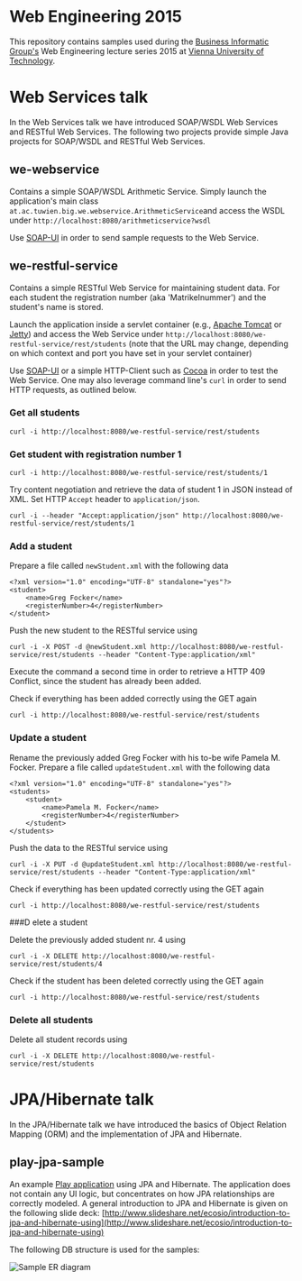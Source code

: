 # Web Engineering 2015

This repository contains samples used during the [Business Informatic Group's](http://www.big.tuwien.ac.at) Web Engineering lecture series 2015 at [Vienna University of Technology](http://www.tuwien.ac.at).

# Web Services talk

In the Web Services talk we have introduced SOAP/WSDL Web Services and RESTful Web Services. The following two projects provide simple Java projects for SOAP/WSDL and RESTful Web Services.

## we-webservice

Contains a simple SOAP/WSDL Arithmetic Service. Simply launch the application's main class `at.ac.tuwien.big.we.webservice.ArithmeticService`and access the WSDL under `http://localhost:8080/arithmeticservice?wsdl`

Use [SOAP-UI](http://www.soapui.org) in order to send sample requests to the Web Service.

## we-restful-service

Contains a simple RESTful Web Service for maintaining student data. For each student the registration number (aka 'Matrikelnummer') and the student's name is stored.

Launch the application inside a servlet container (e.g., [Apache Tomcat](http://tomcat.apache.org) or [Jetty](http://eclipse.org/jetty/)) and access the Web Service under `http://localhost:8080/we-restful-service/rest/students` (note that the URL may change, depending on which context and port you have set in your servlet container)

Use [SOAP-UI](http://www.soapui.org) or a simple HTTP-Client such as [Cocoa](https://github.com/mmattozzi/cocoa-rest-client) in order to test the Web Service. One may also leverage command line's `curl` in order to send HTTP requests, as outlined below.

### Get all students

`curl -i http://localhost:8080/we-restful-service/rest/students`

### Get student with registration number 1

`curl -i http://localhost:8080/we-restful-service/rest/students/1`

Try content negotiation and retrieve the data of student 1 in JSON instead of XML. Set HTTP `Accept` header to `application/json`.

`curl -i --header "Accept:application/json" http://localhost:8080/we-restful-service/rest/students/1`

### Add a student

Prepare a file called `newStudent.xml` with the following data

```
<?xml version="1.0" encoding="UTF-8" standalone="yes"?>
<student>
    <name>Greg Focker</name>
    <registerNumber>4</registerNumber>
</student>
```

Push the new student to the RESTful service using

`curl -i -X POST -d @newStudent.xml http://localhost:8080/we-restful-service/rest/students --header "Content-Type:application/xml"`

Execute the command a second time in order to retrieve a HTTP 409 Conflict, since the student has already been added.

Check if everything has been added correctly using the GET again

`curl -i http://localhost:8080/we-restful-service/rest/students`

### Update a student

Rename the previously added Greg Focker with his to-be wife Pamela M. Focker. Prepare a file called `updateStudent.xml` with the following data

```
<?xml version="1.0" encoding="UTF-8" standalone="yes"?>
<students>
    <student>
        <name>Pamela M. Focker</name>
        <registerNumber>4</registerNumber>
    </student>
</students>
```

Push the data to the RESTful service using

`curl -i -X PUT -d @updateStudent.xml http://localhost:8080/we-restful-service/rest/students --header "Content-Type:application/xml"`

Check if everything has been updated correctly using the GET again

`curl -i http://localhost:8080/we-restful-service/rest/students`

###D elete a student

Delete the previously added student nr. 4 using

`curl -i -X DELETE http://localhost:8080/we-restful-service/rest/students/4`

Check if the student has been deleted correctly using the GET again

`curl -i http://localhost:8080/we-restful-service/rest/students`

### Delete all students

Delete all student records using

`curl -i -X DELETE http://localhost:8080/we-restful-service/rest/students`


# JPA/Hibernate talk

In the JPA/Hibernate talk we have introduced the basics of Object Relation Mapping (ORM) and the implementation of JPA and Hibernate.

## play-jpa-sample

An example [Play application](http://www.playframework.com) using JPA and Hibernate. The application does not contain any UI logic, but concentrates on how JPA relationships are correctly modeled. A general introduction to JPA and Hibernate is given on the following slide deck: [http://www.slideshare.net/ecosio/introduction-to-jpa-and-hibernate-using](http://www.slideshare.net/ecosio/introduction-to-jpa-and-hibernate-using)

The following DB structure is used for the samples:

![Sample ER diagram](https://github.com/pliegl/we2014/blob/master/img/Sample_ER_Diagram.jpg?raw=true "Sample ER diagram")


